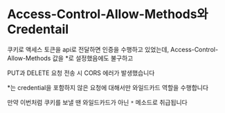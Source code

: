 # Access-Control-Allow-Methods와 Credentail

쿠키로 액세스 토큰을 api로 전달하면 인증을 수행하고 있었는데, Access-Control-Allow-Methods 값을 *로 설정했음에도 불구하고 

PUT과 DELETE 요청 전송 시 CORS 에러가 발생했습니다

*는 credential을 포함하지 않은 요청에 대해서만 와일드카드 역할을 수행합니다

만약 이번처럼 쿠키를 보낼 땐 와일드카드가 아닌 `*` 메소드로 취급됩니다